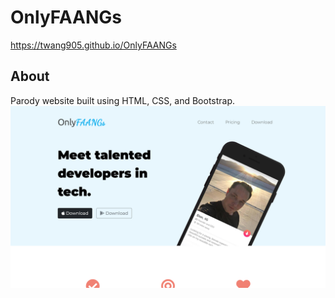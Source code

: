 # OnlyFAANGs

https://twang905.github.io/OnlyFAANGs

## About

Parody website built using HTML, CSS, and Bootstrap.
![sample screenshot](https://github.com/twang905/OnlyFAANGs/blob/main/images/image.png)
